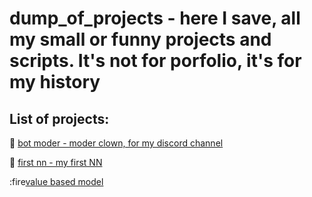 # dump_of_projects - here I save, all my small or funny projects and scripts. It's not for porfolio, it's for my history 
## List of projects:
🤡 [bot moder - moder clown, for my discord channel](https://github.com/Murolando/dump_of_projects/tree/test/bot_moder)

🧠 [first nn - my first NN](https://github.com/Murolando/dump_of_projects/blob/test/FirstNN.ipynb)

:fire[value based model](https://github.com/Murolando/dump_of_projects/tree/test/value_based_model)
